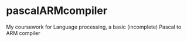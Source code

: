 pascalARMcompiler
=================

My coursework for Language processing, a basic (incomplete) Pascal to ARM compiler